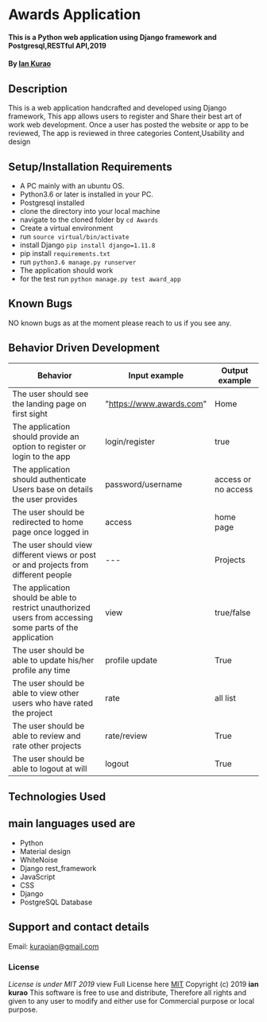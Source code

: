 # Awards Application
#### This is a Python web application using Django  framework and Postgresql,RESTful API,2019
#### By **[Ian Kurao](https://github.com/iankurao)**
## Description
This is a web application handcrafted and developed using Django framework, This app allows users to register and Share their best art of work web development. Once a user has posted the website or app to be reviewed, The app is reviewed in three categories Content,Usability and design

## Setup/Installation Requirements
* A PC mainly with an ubuntu OS.
* Python3.6 or later is installed in your PC.
* Postgresql installed
* clone the directory into your local machine
* navigate to the cloned folder by `cd Awards`
* Create a virtual environment
* run `source virtual/bin/activate`
* install Django `pip install django=1.11.8`
* pip install `requirements.txt`
* run `python3.6 manage.py runserver `
* The application should work
* for the test run `python manage.py test award_app`

## Known Bugs
NO known bugs as at the moment please reach to us if you see any.
## Behavior Driven Development

| __Behavior__  | __Input example__ | __Output example__ |
| ------------- | ----------------- | ------------------ |
| The user should see the landing page on first sight | "https://www.awards.com"   | Home  |
| The application should provide an option to register or login to the app | login/register | true  |
| The application should authenticate Users base on details the user provides   | password/username |  access or no access |
| The user should be redirected to home page once logged in | access | home page |
| The user should view different views or post or and projects from different people | --- | Projects |
| The application should be able to restrict unauthorized users from accessing some parts of the application | view | true/false |
| The user should be able to update his/her profile any time | profile update | True |
| The user should be able to view other users who have rated the project | rate | all list |
| The user should be able to review and rate other projects  | rate/review | True |
| The user should be able to logout at will | logout | True |

## Technologies Used
## main languages used are
* Python
* Material design
* WhiteNoise
* Django rest_framework
* JavaScript
* CSS
* Django
* PostgreSQL Database


## Support and contact details
Email: kuraoian@gmail.com
### License
*License is under MIT 2019*
view Full License here [MIT](LICENSE)
Copyright (c) 2019 **ian kurao**
This software is free to use and distribute, Therefore all rights and given to any user to modify and either use for Commercial purpose or local purpose.

